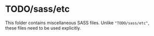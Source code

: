 # TODO/sass/etc

This folder contains miscellaneous SASS files. Unlike `"TODO/sass/etc"`, these files
need to be used explicitly.
